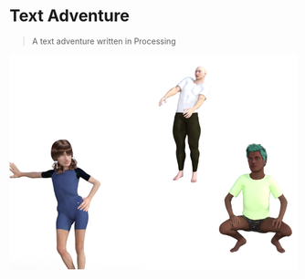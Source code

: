 # Text Adventure

> A text adventure written in Processing

![alt text](https://raw.githubusercontent.com/skiprox/text-adventure/master/data/bar.png)